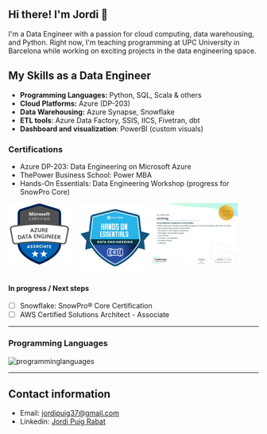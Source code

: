 ## Hi there! I'm Jordi 👋

I'm a Data Engineer with a passion for cloud computing, data warehousing, and Python. Right now, I'm teaching programming at UPC University in Barcelona while working on exciting projects in the data engineering space.

## My Skills as a Data Engineer

* __Programming Languages:__ Python, SQL, Scala & others
* __Cloud Platforms:__ Azure (DP-203)
* __Data Warehousing:__ Azure Synapse, Snowflake
* __ETL tools__: Azure Data Factory, SSIS, IICS, Fivetran, dbt
* __Dashboard and visualization__: PowerBI (custom visuals)

### Certifications

* Azure DP-203: Data Engineering on Microsoft Azure
* ThePower Business School: Power MBA
* Hands-On Essentials: Data Engineering Workshop (progress for SnowPro Core)

<div style="display: flex; align-items: flex-start;">
    <a target="_blank" href = "https://www.credly.com/badges/35e7e7d1-7e96-4d48-964d-99267b758f07/public_url">
        <img src="microsoft-certified-azure-data-engineer-associate.png"
            alt="Microsoft Certified Azure Data Engineer Associate"
            height="125"
            style="margin-right: 20px;">
    </a>
    <a target="_blank" href="https://achieve.snowflake.com/ff5753f1-ea08-421e-9cb8-383495dc6671#gs.0yo4g5">
        <img src="snowflake-data-engineering-hands-on.png"
             alt="Hands-On Essentials: Data Engineering Workshop"
             height="140">
    </a>
    <a target="_blank" href="https://verified.sertifier.com/es/verify/99021844314073/?ref=email">
        <img src="the-power-mba-certificate.png"
             alt="The Power MBA Certificate"
             height="125">
    </a>
</div>


#### In progress / Next steps

* [ ] Snowflake: SnowPro® Core Certification
* [ ] AWS Certified Solutions Architect - Associate

---
### Programming Languages

<img align="center" src="https://github-readme-stats.vercel.app/api/top-langs?username=jordipuig37&show_icons=true&locale=en&layout=compact" alt="programminglanguages" />

---

## Contact information

* Email: jordipuig37@gmail.com
* Linkedin: [Jordi Puig Rabat][linkedin]

[linkedin]: https://www.linkedin.com/in/jordi-puig-rabat/
